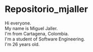 # Repositorio_mjaller
 
 Hi everyone.  
 My name is Miguel Jaller.  
 I'm from Cartagena, Colombia.  
 I'm a student of Software Engineering.  
 I'm 26 years old.  

